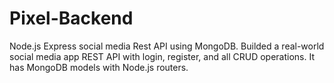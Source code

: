 # Pixel-Backend
Node.js Express social media Rest API using MongoDB. Builded a real-world social media app REST API with login, register, and all CRUD operations. It has MongoDB models with Node.js routers.
